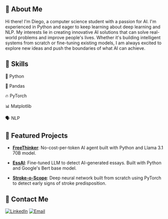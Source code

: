 ## 👋 About Me
Hi there! I'm Diego, a computer science student with a passion for AI. I'm experienced in Python and eager to keep learning about deep learning and NLP. My interests lie in creating innovative AI solutions that can solve real-world problems and improve people's lives. Whether it's building intelligent systems from scratch or fine-tuning existing models, I am always excited to explore new ideas and push the boundaries of what AI can achieve.

## 🔧 Skills
🐍 Python

🐼 Pandas

🔥 PyTorch

📊 Matplotlib

🗣️ NLP

## 🌟 Featured Projects
- [**FreeThinker**](https://github.com/diegovelilla/FreeThinker): No-cost-per-token AI agent built with Python and Llama 3.1 70B model.

- [**EssAI**](https://github.com/diegovelilla/EssAI): Fine-tuned LLM to detect AI-generated essays. Built with Python and Google's Bert base model.

- [**Stroke-o-Scope**](https://github.com/diegovelilla/Stroke-o-Scope): Deep neural network built from scratch using PyTorch to detect early signs of stroke predisposition.

## 🤝 Contact Me
[![LinkedIn](https://img.shields.io/badge/LinkedIn-0077B5?style=for-the-badge&logo=linkedin&logoColor=white)](https://www.linkedin.com/in/diego-velilla-recio)
[![Email](https://img.shields.io/badge/Email-D14836?style=for-the-badge&logo=gmail&logoColor=white)](mailto:diegovelillarecio@example.com)
